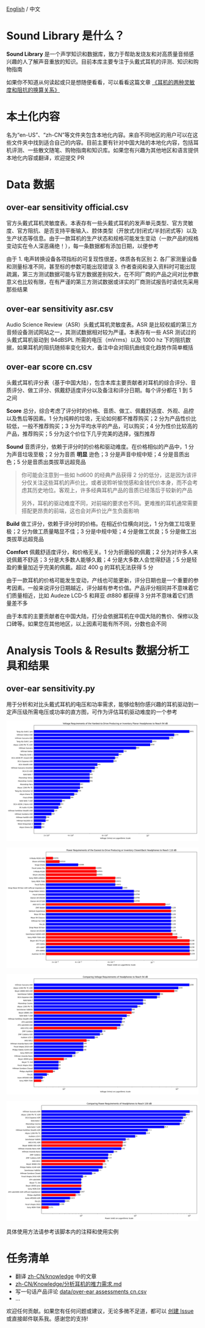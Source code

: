 [English](./README.md) / 中文

# Sound Library 是什么？

**Sound Library** 是一个声学知识和数据库，致力于帮助发烧友和对高质量音频感兴趣的人了解声音重放的知识。目前本库主要专注于头戴式耳机的评测、知识和购物指南

如果你不知道从何读起或只是想随便看看，可以看看这篇文章 [《耳机的两种灵敏度和阻抗的换算关系》](./zh-CN/Knowledge/耳机的两种灵敏度和阻抗的换算关系.md)

# 本土化内容

名为“en-US”、“zh-CN”等文件夹包含本地化内容。来自不同地区的用户可以在这些文件夹中找到适合自己的内容。目前主要有针对中国大陆的本地化内容，包括耳机评测、一些散文随笔、购物指南和知识库。如果您有兴趣为其他地区和语言提供本地化内容或翻译，欢迎提交 PR

# Data 数据

## over-ear sensitivity official.csv

官方头戴式耳机灵敏度表。本表存有一些头戴式耳机的发声单元类型、官方灵敏度、官方阻抗、是否支持平衡输入、腔体类型（开放式/封闭式/半封闭式等）以及生产状态等信息。由于一款耳机的生产状态和规格可能发生变动（一款产品的规格变动实在令人深恶痛绝！），每一条数据都有添加日期，以便参考

由于 1. 电声转换设备各项指标的可复现性很差，体质各有区别 2. 各厂家测量设备和测量标准不同，甚至标的参数可能出现错误 3. 作者查阅和录入资料时可能出现疏漏，第三方测试数据可能与官方数据差别较大，在不同厂商的产品之间对比参数意义也比较有限，在有严谨的第三方测试数据或详实的厂商测试报告时请优先采用那些结果

## over-ear sensitivity asr.csv

Audio Science Review（ASR）头戴式耳机灵敏度表。ASR 是比较权威的第三方音频设备测试网站之一，其测试数据相对较为严谨。本表存有一些 ASR 测试过的头戴式耳机驱动到 94dBSPL 所需的电压（mVrms）以及 1000 hz 下的阻抗数据，如果耳机的阻抗随频率变化较大，备注中会对阻抗曲线变化趋势作简单概括

## over-ear score cn.csv

头戴式耳机评分表（基于中国大陆），包含本库主要贡献者对耳机的综合评分、音质评分、做工评分、佩戴舒适度评分以及备注和评分日期。每个评分都在 1 到 5 之间

**Score** 总分，综合考虑了评分时的价格、音质、做工、佩戴舒适度、外观、品控以及售后等因素。1 分为纯粹的垃圾，无论如何都不推荐购买；2 分为产品性价比较低，一般不推荐购买；3 分为平均水平的产品，可以购买；4 分为性价比较高的产品，推荐购买；5 分为这个价位下几乎完美的选择，强烈推荐

**Sound** 音质评分，依赖于评分时的价格和驱动难度。在价格相似的产品中，1 分为声音垃圾至极；2 分为音质 **明显** 逊色；3 分是声音中规中矩；4 分是音质出色；5 分是音质出类拔萃远超竞品

> 你可能会注意到一些如 hd600 的经典产品获得 2 分的低分，这是因为该评分仅关注这些耳机的声价比，或者说聆听愉悦感和金钱代价本身，而不会考虑其历史地位。客观上，许多经典耳机产品的音质已经落后于较新的产品
>
> 另外，耳机的驱动难度不同，对前端的要求也不同。更难推的耳机通常需要搭配更昂贵的前端，这也会对声价比产生负面影响

**Build** 做工评分，依赖于评分时的价格。在相近价位横向对比，1 分为做工垃圾至极；2 分为做工质量略显不佳；3 分是中规中矩；4 分是做工优良；5 分是做工出类拔萃远超竞品

**Comfort** 佩戴舒适度评分，和价格无关。1 分为折磨般的佩戴；2 分为对许多人来说佩戴不舒适；3 分是大多数人能够久戴；4 分是大多数人会觉得舒适；5 分是轻盈的重量加近乎完美的佩戴。超过 400 g 的耳机无法获得 5 分

由于一款耳机的价格可能发生变动，产线也可能更新，评分日期也是一个重要的参考因素。一般来说评分日期越近，评分越有参考价值。产品评分相同并不意味着它们质量相近，比如 Audeze LCD-5 和拜亚 dt880 都获得 3 分并不意味着它们质量差不多

由于本库的主要贡献者在中国大陆，打分会依据耳机在中国大陆的售价、保修以及口碑等。如果您在其他地区，以上因素可能有所不同，分数也会不同

# Analysis Tools & Results 数据分析工具和结果

## over-ear sensitivity.py

用于分析和对比头戴式耳机的电压和功率需求，能够绘制你感兴趣的耳机驱动到一定声压级所需电压或功率的直方图，可作为评估耳机驱动难度的一个参考

![Voltage Requirements of the Hardest-to-Drive Producing or Inventory Planar Headphones to Reach 94 dB](./analysis%20results/Voltage%20Requirements%20of%20the%20Hardest-to-Drive%20Producing%20or%20Inventory%20Planar%20Headphones%20to%20Reach%2094%20dB.png)

![Power Requirements of the Easiest-to-Drive Producing or Inventory Closed-Back Headphones to Reach 110 dB](./analysis%20results/Power%20Requirements%20of%20the%20Easiest-to-Drive%20Producing%20or%20Inventory%20Closed-Back%20Headphones%20to%20Reach%20110%20dB.png)

![Comparing Voltage Requirements of Headphones to Reach 94 dB](./analysis%20results/Comparing%20Voltage%20Requirements%20of%20Headphones%20to%20Reach%2094%20dB.png)

![Comparing Power Requirements of Headphones to Reach 100 dB](./analysis%20results/Comparing%20Power%20Requirements%20of%20Headphones%20to%20Reach%20100%20dB.png)

具体使用方法请参考该脚本内的注释和使用实例

# 任务清单

- 翻译 [zh-CN/knowledge](./zh-CN/Knowledge/) 中的文章
- [zh-CN/Knowledge/分析耳机的推力需求.md](./zh-CN/Knowledge/分析耳机的推力需求.md)
- 写一句话产品评论 [data/over-ear assessments cn.csv](./data/over-ear%20assessments%20cn.csv)
- …

欢迎任何贡献。如果您有任何问题或建议，无论多微不足道，都可以 [创建 Issue](https://github.com/Sha1rholder/Sound-Library/issues/new/choose) 或直接邮件联系我。感谢您的支持!
